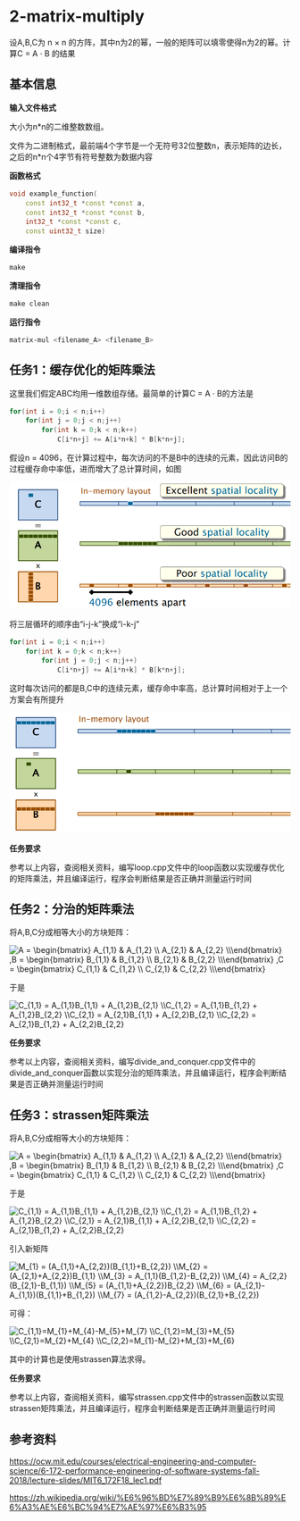 # 2-matrix-multiply

设A,B,C为 n × n 的方阵，其中n为2的幂，一般的矩阵可以填零使得n为2的幂。计算C = A · B 的结果

## 基本信息

**输入文件格式**

大小为n*n的二维整数数组。

文件为二进制格式，最前端4个字节是一个无符号32位整数n，表示矩阵的边长，之后的n*n个4字节有符号整数为数据内容

**函数格式**

```c++
void example_function(
    const int32_t *const *const a,
    const int32_t *const *const b,
    int32_t *const *const c,
    const uint32_t size)
```

**编译指令**

```makefile
make
```

**清理指令**

```makefile
make clean
```

**运行指令**

```bash
matrix-mul <filename_A> <filename_B>
```



## 任务1：缓存优化的矩阵乘法

这里我们假定ABC均用一维数组存储。最简单的计算C = A · B的方法是

```c++
for(int i = 0;i < n;i++)
	for(int j = 0;j < n;j++)
        for(int k = 0;k < n;k++)
            C[i*n+j] += A[i*n+k] * B[k*n+j];
```

假设n = 4096，在计算过程中，每次访问的不是B中的连续的元素，因此访问B的过程缓存命中率低，进而增大了总计算时间，如图

![1](pics/1.png)

将三层循环的顺序由“i-j-k”换成“i-k-j”

```c++
for(int i = 0;i < n;i++)
	for(int k = 0;k < n;k++)
        for(int j = 0;j < n;j++)
            C[i*n+j] += A[i*n+k] * B[k*n+j];
```

这时每次访问的都是B,C中的连续元素，缓存命中率高，总计算时间相对于上一个方案会有所提升

![2](pics/2.png)

**任务要求**

参考以上内容，查阅相关资料，编写loop.cpp文件中的loop函数以实现缓存优化的矩阵乘法，并且编译运行，程序会判断结果是否正确并测量运行时间



## 任务2：分治的矩阵乘法

将A,B,C分成相等大小的方块矩阵：

<img src="https://latex.codecogs.com/svg.image?A&space;=&space;\begin{bmatrix}&space;&space;&space;&space;A_{1,1}&space;&space;&&space;A_{1,2}&space;\\&space;&space;A_{2,1}&space;&&space;A_{2,2}&space;\\\end{bmatrix}&space;,B&space;=&space;\begin{bmatrix}&space;&space;&space;&space;B_{1,1}&space;&space;&&space;B_{1,2}&space;\\&space;&space;B_{2,1}&space;&&space;B_{2,2}&space;\\\end{bmatrix}&space;,C&space;=&space;\begin{bmatrix}&space;&space;&space;&space;C_{1,1}&space;&space;&&space;C_{1,2}&space;\\&space;&space;C_{2,1}&space;&&space;C_{2,2}&space;\\\end{bmatrix}" title="A = \begin{bmatrix} A_{1,1} & A_{1,2} \\ A_{2,1} & A_{2,2} \\\end{bmatrix} ,B = \begin{bmatrix} B_{1,1} & B_{1,2} \\ B_{2,1} & B_{2,2} \\\end{bmatrix} ,C = \begin{bmatrix} C_{1,1} & C_{1,2} \\ C_{2,1} & C_{2,2} \\\end{bmatrix}" />

于是

<img src="https://latex.codecogs.com/svg.image?C_{1,1}&space;=&space;A_{1,1}B_{1,1}&space;&plus;&space;A_{1,2}B_{2,1}&space;\\C_{1,2}&space;=&space;A_{1,1}B_{1,2}&space;&plus;&space;A_{1,2}B_{2,2}&space;\\C_{2,1}&space;=&space;A_{2,1}B_{1,1}&space;&plus;&space;A_{2,2}B_{2,1}&space;\\C_{2,2}&space;=&space;A_{2,1}B_{1,2}&space;&plus;&space;A_{2,2}B_{2,2}" title="C_{1,1} = A_{1,1}B_{1,1} + A_{1,2}B_{2,1} \\C_{1,2} = A_{1,1}B_{1,2} + A_{1,2}B_{2,2} \\C_{2,1} = A_{2,1}B_{1,1} + A_{2,2}B_{2,1} \\C_{2,2} = A_{2,1}B_{1,2} + A_{2,2}B_{2,2}" />

**任务要求**

参考以上内容，查阅相关资料，编写divide_and_conquer.cpp文件中的divide_and_conquer函数以实现分治的矩阵乘法，并且编译运行，程序会判断结果是否正确并测量运行时间



## 任务3：strassen矩阵乘法

将A,B,C分成相等大小的方块矩阵：

<img src="https://latex.codecogs.com/svg.image?A&space;=&space;\begin{bmatrix}&space;&space;&space;&space;A_{1,1}&space;&space;&&space;A_{1,2}&space;\\&space;&space;A_{2,1}&space;&&space;A_{2,2}&space;\\\end{bmatrix}&space;,B&space;=&space;\begin{bmatrix}&space;&space;&space;&space;B_{1,1}&space;&space;&&space;B_{1,2}&space;\\&space;&space;B_{2,1}&space;&&space;B_{2,2}&space;\\\end{bmatrix}&space;,C&space;=&space;\begin{bmatrix}&space;&space;&space;&space;C_{1,1}&space;&space;&&space;C_{1,2}&space;\\&space;&space;C_{2,1}&space;&&space;C_{2,2}&space;\\\end{bmatrix}" title="A = \begin{bmatrix} A_{1,1} & A_{1,2} \\ A_{2,1} & A_{2,2} \\\end{bmatrix} ,B = \begin{bmatrix} B_{1,1} & B_{1,2} \\ B_{2,1} & B_{2,2} \\\end{bmatrix} ,C = \begin{bmatrix} C_{1,1} & C_{1,2} \\ C_{2,1} & C_{2,2} \\\end{bmatrix}" />



于是

<img src="https://latex.codecogs.com/svg.image?C_{1,1}&space;=&space;A_{1,1}B_{1,1}&space;&plus;&space;A_{1,2}B_{2,1}&space;\\C_{1,2}&space;=&space;A_{1,1}B_{1,2}&space;&plus;&space;A_{1,2}B_{2,2}&space;\\C_{2,1}&space;=&space;A_{2,1}B_{1,1}&space;&plus;&space;A_{2,2}B_{2,1}&space;\\C_{2,2}&space;=&space;A_{2,1}B_{1,2}&space;&plus;&space;A_{2,2}B_{2,2}" title="C_{1,1} = A_{1,1}B_{1,1} + A_{1,2}B_{2,1} \\C_{1,2} = A_{1,1}B_{1,2} + A_{1,2}B_{2,2} \\C_{2,1} = A_{2,1}B_{1,1} + A_{2,2}B_{2,1} \\C_{2,2} = A_{2,1}B_{1,2} + A_{2,2}B_{2,2}" />

引入新矩阵

<img src="https://latex.codecogs.com/svg.image?M_{1}&space;=&space;(A_{1,1}&plus;A_{2,2})(B_{1,1}&plus;B_{2,2})&space;\\M_{2}&space;=&space;(A_{2,1}&plus;A_{2,2})B_{1,1}&space;\\M_{3}&space;=&space;A_{1,1}(B_{1,2}-B_{2,2})&space;\\M_{4}&space;=&space;A_{2,2}(B_{2,1}-B_{1,1})&space;\\M_{5}&space;=&space;(A_{1,1}&plus;A_{2,2})B_{2,2}&space;\\M_{6}&space;=&space;(A_{2,1}-A_{1,1})(B_{1,1}&plus;B_{1,2})&space;\\M_{7}&space;=&space;(A_{1,2}-A_{2,2})(B_{2,1}&plus;B_{2,2})" title="M_{1} = (A_{1,1}+A_{2,2})(B_{1,1}+B_{2,2}) \\M_{2} = (A_{2,1}+A_{2,2})B_{1,1} \\M_{3} = A_{1,1}(B_{1,2}-B_{2,2}) \\M_{4} = A_{2,2}(B_{2,1}-B_{1,1}) \\M_{5} = (A_{1,1}+A_{2,2})B_{2,2} \\M_{6} = (A_{2,1}-A_{1,1})(B_{1,1}+B_{1,2}) \\M_{7} = (A_{1,2}-A_{2,2})(B_{2,1}+B_{2,2})"/>

可得：

<img src="https://latex.codecogs.com/svg.image?C_{1,1}=M_{1}&plus;M_{4}-M_{5}&plus;M_{7}&space;\\C_{1,2}=M_{3}&plus;M_{5}&space;\\C_{2,1}=M_{2}&plus;M_{4}&space;\\C_{2,2}=M_{1}-M_{2}&plus;M_{3}&plus;M_{6}" title="C_{1,1}=M_{1}+M_{4}-M_{5}+M_{7} \\C_{1,2}=M_{3}+M_{5} \\C_{2,1}=M_{2}+M_{4} \\C_{2,2}=M_{1}-M_{2}+M_{3}+M_{6}" />

其中的计算也是使用strassen算法求得。

**任务要求**

参考以上内容，查阅相关资料，编写strassen.cpp文件中的strassen函数以实现strassen矩阵乘法，并且编译运行，程序会判断结果是否正确并测量运行时间



## 参考资料

https://ocw.mit.edu/courses/electrical-engineering-and-computer-science/6-172-performance-engineering-of-software-systems-fall-2018/lecture-slides/MIT6_172F18_lec1.pdf

https://zh.wikipedia.org/wiki/%E6%96%BD%E7%89%B9%E6%8B%89%E6%A3%AE%E6%BC%94%E7%AE%97%E6%B3%95